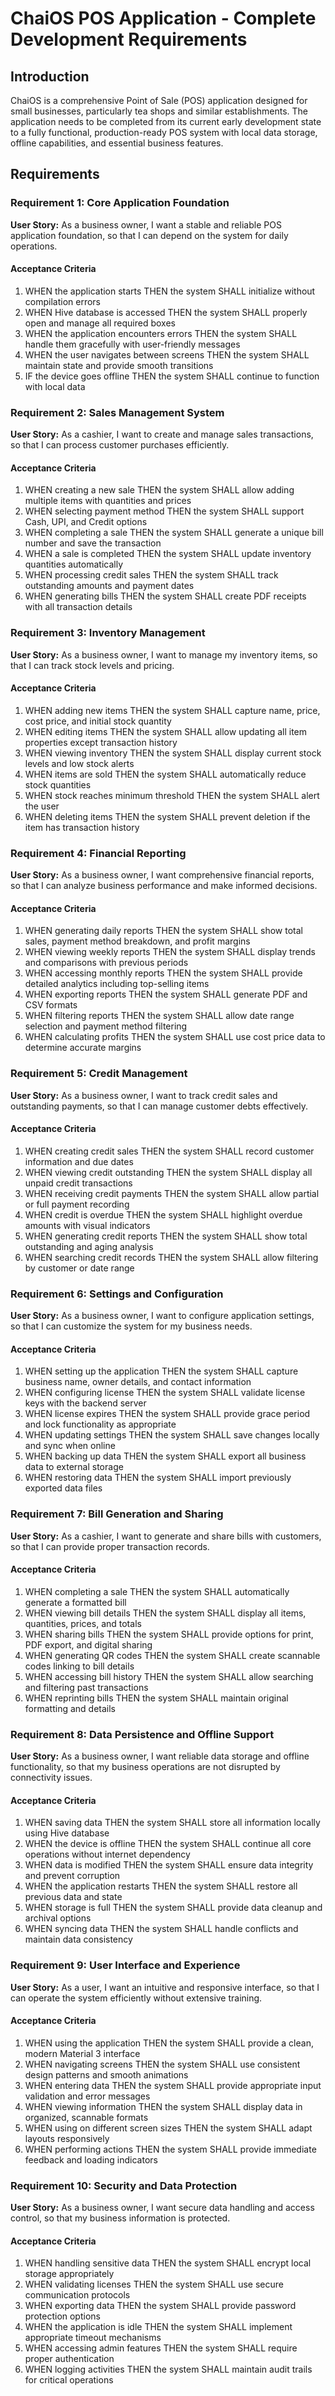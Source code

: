 # ChaiOS POS Application - Complete Development Requirements

## Introduction

ChaiOS is a comprehensive Point of Sale (POS) application designed for small businesses, particularly tea shops and similar establishments. The application needs to be completed from its current early development state to a fully functional, production-ready POS system with local data storage, offline capabilities, and essential business features.

## Requirements

### Requirement 1: Core Application Foundation

**User Story:** As a business owner, I want a stable and reliable POS application foundation, so that I can depend on the system for daily operations.

#### Acceptance Criteria

1. WHEN the application starts THEN the system SHALL initialize without compilation errors
2. WHEN Hive database is accessed THEN the system SHALL properly open and manage all required boxes
3. WHEN the application encounters errors THEN the system SHALL handle them gracefully with user-friendly messages
4. WHEN the user navigates between screens THEN the system SHALL maintain state and provide smooth transitions
5. IF the device goes offline THEN the system SHALL continue to function with local data

### Requirement 2: Sales Management System

**User Story:** As a cashier, I want to create and manage sales transactions, so that I can process customer purchases efficiently.

#### Acceptance Criteria

1. WHEN creating a new sale THEN the system SHALL allow adding multiple items with quantities and prices
2. WHEN selecting payment method THEN the system SHALL support Cash, UPI, and Credit options
3. WHEN completing a sale THEN the system SHALL generate a unique bill number and save the transaction
4. WHEN a sale is completed THEN the system SHALL update inventory quantities automatically
5. WHEN processing credit sales THEN the system SHALL track outstanding amounts and payment dates
6. WHEN generating bills THEN the system SHALL create PDF receipts with all transaction details

### Requirement 3: Inventory Management

**User Story:** As a business owner, I want to manage my inventory items, so that I can track stock levels and pricing.

#### Acceptance Criteria

1. WHEN adding new items THEN the system SHALL capture name, price, cost price, and initial stock quantity
2. WHEN editing items THEN the system SHALL allow updating all item properties except transaction history
3. WHEN viewing inventory THEN the system SHALL display current stock levels and low stock alerts
4. WHEN items are sold THEN the system SHALL automatically reduce stock quantities
5. WHEN stock reaches minimum threshold THEN the system SHALL alert the user
6. WHEN deleting items THEN the system SHALL prevent deletion if the item has transaction history

### Requirement 4: Financial Reporting

**User Story:** As a business owner, I want comprehensive financial reports, so that I can analyze business performance and make informed decisions.

#### Acceptance Criteria

1. WHEN generating daily reports THEN the system SHALL show total sales, payment method breakdown, and profit margins
2. WHEN viewing weekly reports THEN the system SHALL display trends and comparisons with previous periods
3. WHEN accessing monthly reports THEN the system SHALL provide detailed analytics including top-selling items
4. WHEN exporting reports THEN the system SHALL generate PDF and CSV formats
5. WHEN filtering reports THEN the system SHALL allow date range selection and payment method filtering
6. WHEN calculating profits THEN the system SHALL use cost price data to determine accurate margins

### Requirement 5: Credit Management

**User Story:** As a business owner, I want to track credit sales and outstanding payments, so that I can manage customer debts effectively.

#### Acceptance Criteria

1. WHEN creating credit sales THEN the system SHALL record customer information and due dates
2. WHEN viewing credit outstanding THEN the system SHALL display all unpaid credit transactions
3. WHEN receiving credit payments THEN the system SHALL allow partial or full payment recording
4. WHEN credit is overdue THEN the system SHALL highlight overdue amounts with visual indicators
5. WHEN generating credit reports THEN the system SHALL show total outstanding and aging analysis
6. WHEN searching credit records THEN the system SHALL allow filtering by customer or date range

### Requirement 6: Settings and Configuration

**User Story:** As a business owner, I want to configure application settings, so that I can customize the system for my business needs.

#### Acceptance Criteria

1. WHEN setting up the application THEN the system SHALL capture business name, owner details, and contact information
2. WHEN configuring license THEN the system SHALL validate license keys with the backend server
3. WHEN license expires THEN the system SHALL provide grace period and lock functionality as appropriate
4. WHEN updating settings THEN the system SHALL save changes locally and sync when online
5. WHEN backing up data THEN the system SHALL export all business data to external storage
6. WHEN restoring data THEN the system SHALL import previously exported data files

### Requirement 7: Bill Generation and Sharing

**User Story:** As a cashier, I want to generate and share bills with customers, so that I can provide proper transaction records.

#### Acceptance Criteria

1. WHEN completing a sale THEN the system SHALL automatically generate a formatted bill
2. WHEN viewing bill details THEN the system SHALL display all items, quantities, prices, and totals
3. WHEN sharing bills THEN the system SHALL provide options for print, PDF export, and digital sharing
4. WHEN generating QR codes THEN the system SHALL create scannable codes linking to bill details
5. WHEN accessing bill history THEN the system SHALL allow searching and filtering past transactions
6. WHEN reprinting bills THEN the system SHALL maintain original formatting and details

### Requirement 8: Data Persistence and Offline Support

**User Story:** As a business owner, I want reliable data storage and offline functionality, so that my business operations are not disrupted by connectivity issues.

#### Acceptance Criteria

1. WHEN saving data THEN the system SHALL store all information locally using Hive database
2. WHEN the device is offline THEN the system SHALL continue all core operations without internet dependency
3. WHEN data is modified THEN the system SHALL ensure data integrity and prevent corruption
4. WHEN the application restarts THEN the system SHALL restore all previous data and state
5. WHEN storage is full THEN the system SHALL provide data cleanup and archival options
6. WHEN syncing data THEN the system SHALL handle conflicts and maintain data consistency

### Requirement 9: User Interface and Experience

**User Story:** As a user, I want an intuitive and responsive interface, so that I can operate the system efficiently without extensive training.

#### Acceptance Criteria

1. WHEN using the application THEN the system SHALL provide a clean, modern Material 3 interface
2. WHEN navigating screens THEN the system SHALL use consistent design patterns and smooth animations
3. WHEN entering data THEN the system SHALL provide appropriate input validation and error messages
4. WHEN viewing information THEN the system SHALL display data in organized, scannable formats
5. WHEN using on different screen sizes THEN the system SHALL adapt layouts responsively
6. WHEN performing actions THEN the system SHALL provide immediate feedback and loading indicators

### Requirement 10: Security and Data Protection

**User Story:** As a business owner, I want secure data handling and access control, so that my business information is protected.

#### Acceptance Criteria

1. WHEN handling sensitive data THEN the system SHALL encrypt local storage appropriately
2. WHEN validating licenses THEN the system SHALL use secure communication protocols
3. WHEN exporting data THEN the system SHALL provide password protection options
4. WHEN the application is idle THEN the system SHALL implement appropriate timeout mechanisms
5. WHEN accessing admin features THEN the system SHALL require proper authentication
6. WHEN logging activities THEN the system SHALL maintain audit trails for critical operations